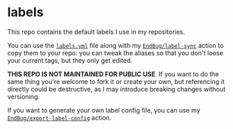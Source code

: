 # labels
This repo contains the default labels I use in my repositories.

You can use the [`labels.yml`](./labels.yml) file along with my [`EndBug/label-sync`](https://github.com/EndBug/label-sync) action to copy them to your repo: you can tweak the aliases so that you don't loose your current tags, but they only get edited.

**THIS REPO IS NOT MAINTAINED FOR PUBLIC USE**. If you want to do the same thing you're welcome to fork it or create your own, but referencing it directly could be destructive, as I may introduce breaking changes without versioning.

If you want to generate your own label config file, you can use my [`EndBug/export-label-config`](https://github.com/EndBug/export-label-config) action.
